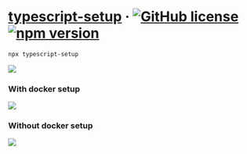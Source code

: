 # [typescript-setup](https://www.npmjs.com/package/typescript-setup) &middot; [![GitHub license](https://img.shields.io/badge/license-MIT-red.svg)](https://github.com/iwashun22/typescript-setup/blob/main/LICENSE) [![npm version](https://img.shields.io/npm/v/typescript-setup?style=flat)](https://www.npmjs.com/package/typescript-setup)


```sh
npx typescript-setup
```

<!-- https://github.com/iwashun22/typescript-setup/assets/85538338/1263b7c3-652a-4605-ac57-2f3fde5da194 -->

<img src="https://iwashun22.github.io/typescript-setup/images/setup-cli-preview.png"/>

### With docker setup

<img src="https://iwashun22.github.io/typescript-setup/images/with-docker-setup.png"/>

### Without docker setup

<img src="https://iwashun22.github.io/typescript-setup/images/without-docker.png"/>
